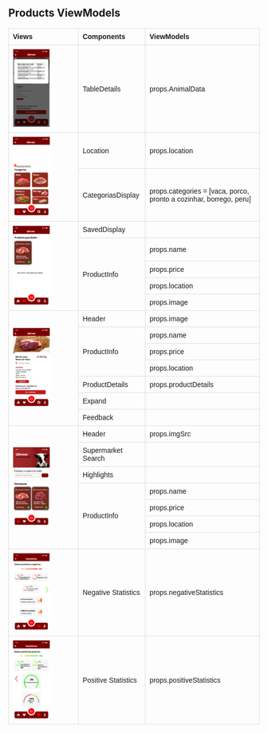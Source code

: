 <!DOCTYPE html>
<html>
<head>
<style>
table {
  font-family: arial, sans-serif;
  border-collapse: collapse;
  width: 100%;
}
td, th {
  border: 1px solid #dddddd;
  text-align: left;
  padding: 8px;
}


tr:nth-child(even) {
  background-color: #dddddd;
}
</style>

</head>
<body>

<h2>Products ViewModels</h2>
<table>
  <tr>
    <th>Views</th>
    <th>Components</th>
    <th>ViewModels</th>
  </tr>
  <tr>
    <td rowspan="1"><img src="../images/detalhes_carne.png" style=" width: 60%;" ></td>
    <td>TableDetails</td>
    <td>props.AnimalData</td>
  </tr>
  <tr>
    <td rowspan="3"><img src="../images/categorias.png" style=" width: 60%;"></td>
     <tr>
    <td>Location</td>
    <td>props.location</td>
  </tr>
    <td>CategoriasDisplay</td>
    <td>props.categories = [vaca, porco, pronto a cozinhar, borrego, peru]</td>
  </tr>
 
   <tr>
    <td rowspan="6"><img src="../images/favoritos.png" style=" width: 60%;"></td>
    <td>SavedDisplay</td>
    <td></td>
  </tr>
  <tr>
    <td rowspan="5">ProductInfo</td>
    <td>props.name</td>
      <tr>
    <td>props.price</td>
      <tr>
    <td>props.location</td>
      <tr>
    <td>props.image</td>
  </tr>
  <tr>
 

  <tr>
     <td rowspan="9"><img src="../images/info_produto.png" style=" width: 60%;"></td>
    <tr>
     <td>Header</td>
      <td>props.image</td></tr>
    <td rowspan="3">ProductInfo</td>
    <td>props.name</td>
      <tr>
    <td>props.price</td>
      <tr>
    <td>props.location</td>
      <tr>
   
  </tr>
  <tr>
    <td>ProductDetails</td>
    <td>props.productDetails</td>
  </tr>
  <tr>
    <td>Expand</td>
    <td></td>
  </tr>
  <tr>
    <td>Feedback</td>
    <td></td>
  </tr>
  <tr>
    <td rowspan="7"><img src="../images/produtos.png" style=" width: 60%;"></td>
    <td>Header</td>
    <td>props.imgSrc</td>
  </tr>
  <tr>
    <td>Supermarket Search</td>
    <td></td>
  </tr>
  <tr>
    <td>Highlights</td>
    <td></td>
  </tr>
  <tr>
    <td rowspan="4">ProductInfo</td>
    <td>props.name</td>
      <tr>
    <td>props.price</td>
      <tr>
    <td>props.location</td>
      <tr>
    <td>props.image</td>
  </tr>

  <tr>
    <td><img src="../images/estatisticas1.png" style=" width: 60%;"></td>
    <td>Negative Statistics</td>
    <td>props.negativeStatistics</td>
  </tr>

  <tr>
    <td><img src="../images/estatisticas2.png" style=" width: 60%;"></td>
    <td>Positive Statistics</td>
    <td>props.positiveStatistics</td>
  </tr>

 

</table>
</body>
</html>
